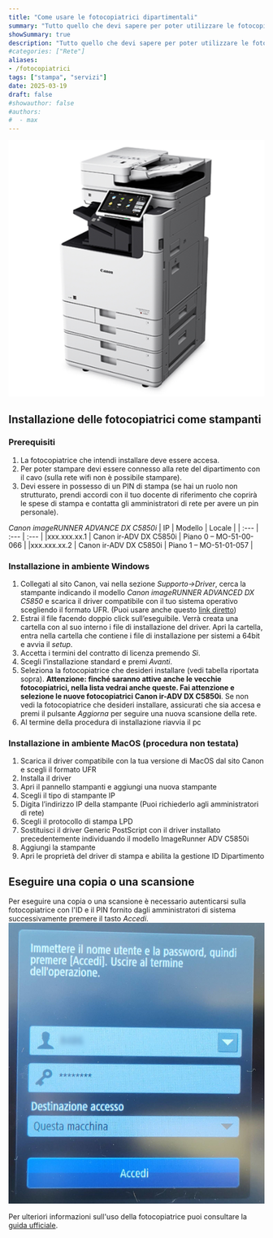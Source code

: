 ```yaml
---
title: "Come usare le fotocopiatrici dipartimentali"
summary: "Tutto quello che devi sapere per poter utilizzare le fotocopiatrici dipartimentali"
showSummary: true
description: "Tutto quello che devi sapere per poter utilizzare le fotocopiatrici dipartimentali"
#categories: ["Rete"]
aliases:
- /fotocopiatrici
tags: ["stampa", "servizi"]
date: 2025-03-19
draft: false
#showauthor: false
#authors:
#  - max
---
```

![Canon](featured.jpg)

## Installazione delle fotocopiatrici come stampanti


### Prerequisiti

1. La fotocopiatrice che intendi installare deve essere accesa.
2. Per poter stampare devi essere connesso alla rete del dipartimento con il cavo (sulla rete wifi non è possibile stampare).
3. Devi essere in possesso di un PIN di stampa (se hai un ruolo non strutturato, prendi accordi con il tuo docente di riferimento che coprirà le spese di stampa e contatta gli amministratori di rete per avere un pin personale).


*Canon imageRUNNER ADVANCE DX C5850i*
| IP           | Modello                  | Locale                 |
| :---         | :---                     | :---                   |
|xxx.xxx.xx.1  | Canon ir-ADV DX C5850i   | Piano 0 – MO-51-00-066 |
|xxx.xxx.xx.2  | Canon ir-ADV DX C5850i   | Piano 1 – MO-51-01-057 |

### Installazione in ambiente Windows

1. Collegati al sito Canon, vai nella sezione *Supporto->Driver*, cerca la stampante indicando il modello *Canon imageRUNNER ADVANCED DX C5850* e scarica il driver compatibile con il tuo sistema operativo scegliendo il formato UFR. (Puoi usare anche questo [link diretto](https://www.canon.it/support/business/products/office-printers/imagerunner/advance-dx/imagerunner-advance-dx-c5850i.html))
2. Estrai il file facendo doppio click sull’eseguibile. Verrà creata una cartella con al suo interno i file di installazione del driver. Apri la cartella, entra nella cartella che contiene i file di installazione per sistemi a 64bit e avvia il *setup*.
3. Accetta i termini del contratto di licenza premendo *Sì*.
4. Scegli l’installazione standard e premi *Avanti*.
5. Seleziona la fotocopiatrice che desideri installare (vedi tabella riportata sopra). **Attenzione: finché saranno attive anche le vecchie fotocopiatrici, nella lista vedrai anche queste. Fai attenzione e selezione le nuove fotocopiatrici Canon ir-ADV DX C5850i**. Se non vedi la fotocopiatrice che desideri installare, assicurati che sia accesa e premi il pulsante *Aggiorna* per seguire una nuova scansione della rete.
6. Al termine della procedura di installazione riavvia il pc

### Installazione in ambiente MacOS (procedura non testata)

1. Scarica il driver compatibile con la tua versione di MacOS dal sito Canon e scegli il formato UFR
2. Installa il driver
3. Apri il pannello stampanti e aggiungi una nuova stampante
4. Scegli il tipo di stampante IP
5. Digita l’indirizzo IP della stampante (Puoi richiederlo agli amministratori di rete)
6. Scegli il protocollo di stampa LPD
7. Sostituisci il driver Generic PostScript con il driver installato precedentemente individuando il modello ImageRunner ADV C5850i
8. Aggiungi la stampante
9. Apri le proprietà del driver di stampa e abilita la gestione ID Dipartimento

## Eseguire una copia o una scansione
Per eseguire una copia o una scansione è necessario autenticarsi sulla fotocopiatrice con l'ID e il PIN fornito dagli amministratori di sistema successivamente premere il tasto *Accedi*.
![login](login.jpg)

Per ulteriori informazioni sull'uso della fotocopiatrice puoi consultare la [guida ufficiale](https://gdlp01.c-wss.com/gds/2/0300037772/01/iRADV_A3_DX_QOG_EU_multi.pdf).
